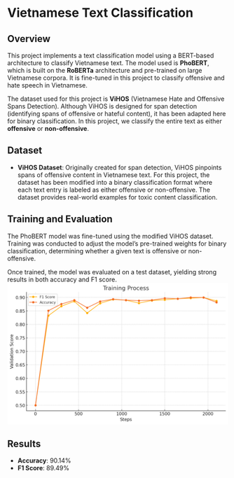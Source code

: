 # Vietnamese Text Classification

## Overview
This project implements a text classification model using a BERT-based architecture to classify Vietnamese text. The model used is **PhoBERT**, which is built on the **RoBERTa** architecture and pre-trained on large Vietnamese corpora. It is fine-tuned in this project to classify offensive and hate speech in Vietnamese.

The dataset used for this project is **ViHOS** (Vietnamese Hate and Offensive Spans Detection). Although ViHOS is designed for span detection (identifying spans of offensive or hateful content), it has been adapted here for binary classification. In this project, we classify the entire text as either **offensive** or **non-offensive**.

## Dataset
- **ViHOS Dataset**: Originally created for span detection, ViHOS pinpoints spans of offensive content in Vietnamese text. For this project, the dataset has been modified into a binary classification format where each text entry is labeled as either offensive or non-offensive. The dataset provides real-world examples for toxic content classification.

## Training and Evaluation
The PhoBERT model was fine-tuned using the modified ViHOS dataset. Training was conducted to adjust the model’s pre-trained weights for binary classification, determining whether a given text is offensive or non-offensive.

Once trained, the model was evaluated on a test dataset, yielding strong results in both accuracy and F1 score.
![Training Logs](images/train.jpg)
## Results
- **Accuracy**: 90.14%
- **F1 Score**: 89.49%
